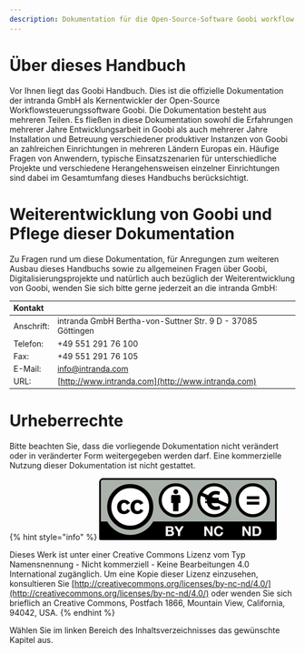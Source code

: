 ```yaml
---
description: Dokumentation für die Open-Source-Software Goobi workflow von intranda
---
```


# Über dieses Handbuch

Vor Ihnen liegt das Goobi Handbuch. Dies ist die offizielle Dokumentation der intranda GmbH als Kernentwickler der Open-Source Workflowsteuerungssoftware Goobi. Die Dokumentation besteht aus mehreren Teilen. Es fließen in diese Dokumentation sowohl die Erfahrungen mehrerer Jahre Entwicklungsarbeit in Goobi als auch mehrerer Jahre Installation und Betreuung verschiedener produktiver Instanzen von Goobi an zahlreichen Einrichtungen in mehreren Ländern Europas ein. Häufige Fragen von Anwendern, typische Einsatzszenarien für unterschiedliche Projekte und verschiedene Herangehensweisen einzelner Einrichtungen sind dabei im Gesamtumfang dieses Handbuchs berücksichtigt.

# Weiterentwicklung von Goobi und Pflege dieser Dokumentation

Zu Fragen rund um diese Dokumentation, für Anregungen zum weiteren Ausbau dieses Handbuchs sowie zu allgemeinen Fragen über Goobi, Digitalisierungsprojekte und natürlich auch bezüglich der Weiterentwicklung von Goobi, wenden Sie sich bitte gerne jederzeit an die intranda GmbH:

| **Kontakt** |  |
| :--- | :--- |
| Anschrift: | intranda GmbH Bertha-von-Suttner Str. 9 D - 37085 Göttingen |
| Telefon: | +49 551 291 76 100 |
| Fax: | +49 551 291 76 105  |
| E-Mail: | [info@intranda.com](mailto:info@intranda.com) |
| URL: | [http://www.intranda.com](http://www.intranda.com) |

# Urheberrechte

Bitte beachten Sie, dass die vorliegende Dokumentation nicht verändert oder in veränderter Form weitergegeben werden darf. Eine kommerzielle Nutzung dieser Dokumentation ist nicht gestattet.

{% hint style="info" %}
![](.gitbook/assets/cc.png)

Dieses Werk ist unter einer Creative Commons Lizenz vom Typ Namensnennung - Nicht kommerziell - Keine Bearbeitungen 4.0 International zugänglich. Um eine Kopie dieser Lizenz einzusehen, konsultieren Sie [http://creativecommons.org/licenses/by-nc-nd/4.0/](http://creativecommons.org/licenses/by-nc-nd/4.0/) oder wenden Sie sich brieflich an Creative Commons, Postfach 1866, Mountain View, California, 94042, USA.
{% endhint %}

Wählen Sie im linken Bereich des Inhaltsverzeichnisses das gewünschte Kapitel aus.
